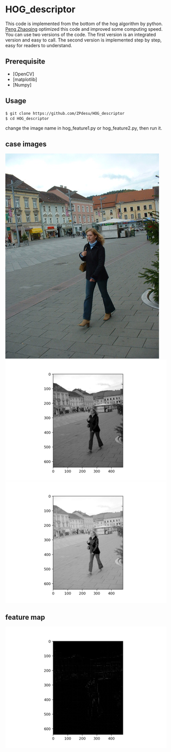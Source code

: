 # HOG_descriptor

This code is implemented from the bottom of the hog algorithm by python. [Peng Zhaoqing](https://github.com/PENGZhaoqing) optimized this code and improved some computing speed. You can use two versions of the code. The first version is an integrated version and easy to call. The second version is implemented step by step, easy for readers to understand.

## Prerequisite
* [OpenCV]
* [matplotlib]
* [Numpy]

## Usage

```
$ git clone https://github.com/ZPdesu/HOG_descriptor
$ cd HOG_descriptor
```
change the image name in hog_feature1.py or hog_feature2.py, then run it.

## case images

![s](sample_data/sample001.png)
![s](transform_graph/Grayscale.png)
![s](transform_graph/Gamma_trans.png)

## feature map
![s](feature_map/feature_1.png)
